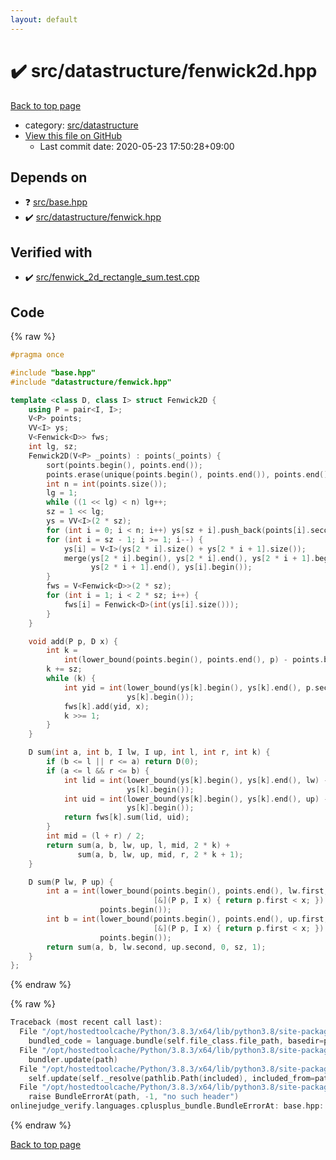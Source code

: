 ```yaml
---
layout: default
---
```


<!-- mathjax config similar to math.stackexchange -->
<script type="text/javascript" async
  src="https://cdnjs.cloudflare.com/ajax/libs/mathjax/2.7.5/MathJax.js?config=TeX-MML-AM_CHTML">
</script>
<script type="text/x-mathjax-config">
  MathJax.Hub.Config({
    TeX: { equationNumbers: { autoNumber: "AMS" }},
    tex2jax: {
      inlineMath: [ ['$','$'] ],
      processEscapes: true
    },
    "HTML-CSS": { matchFontHeight: false },
    displayAlign: "left",
    displayIndent: "2em"
  });
</script>

<script type="text/javascript" src="https://cdnjs.cloudflare.com/ajax/libs/jquery/3.4.1/jquery.min.js"></script>
<script src="https://cdn.jsdelivr.net/npm/jquery-balloon-js@1.1.2/jquery.balloon.min.js" integrity="sha256-ZEYs9VrgAeNuPvs15E39OsyOJaIkXEEt10fzxJ20+2I=" crossorigin="anonymous"></script>
<script type="text/javascript" src="../../../assets/js/copy-button.js"></script>
<link rel="stylesheet" href="../../../assets/css/copy-button.css" />


# :heavy_check_mark: src/datastructure/fenwick2d.hpp

<a href="../../../index.html">Back to top page</a>

* category: <a href="../../../index.html#057cdb199a48f765d2786c323ec11d3a">src/datastructure</a>
* <a href="{{ site.github.repository_url }}/blob/master/src/datastructure/fenwick2d.hpp">View this file on GitHub</a>
    - Last commit date: 2020-05-23 17:50:28+09:00




## Depends on

* :question: <a href="../base.hpp.html">src/base.hpp</a>
* :heavy_check_mark: <a href="fenwick.hpp.html">src/datastructure/fenwick.hpp</a>


## Verified with

* :heavy_check_mark: <a href="../../../verify/src/fenwick_2d_rectangle_sum.test.cpp.html">src/fenwick_2d_rectangle_sum.test.cpp</a>


## Code

<a id="unbundled"></a>
{% raw %}
```cpp
#pragma once

#include "base.hpp"
#include "datastructure/fenwick.hpp"

template <class D, class I> struct Fenwick2D {
    using P = pair<I, I>;
    V<P> points;
    VV<I> ys;
    V<Fenwick<D>> fws;
    int lg, sz;
    Fenwick2D(V<P> _points) : points(_points) {
        sort(points.begin(), points.end());
        points.erase(unique(points.begin(), points.end()), points.end());
        int n = int(points.size());
        lg = 1;
        while ((1 << lg) < n) lg++;
        sz = 1 << lg;
        ys = VV<I>(2 * sz);
        for (int i = 0; i < n; i++) ys[sz + i].push_back(points[i].second);
        for (int i = sz - 1; i >= 1; i--) {
            ys[i] = V<I>(ys[2 * i].size() + ys[2 * i + 1].size());
            merge(ys[2 * i].begin(), ys[2 * i].end(), ys[2 * i + 1].begin(),
                  ys[2 * i + 1].end(), ys[i].begin());
        }
        fws = V<Fenwick<D>>(2 * sz);
        for (int i = 1; i < 2 * sz; i++) {
            fws[i] = Fenwick<D>(int(ys[i].size()));
        }
    }

    void add(P p, D x) {
        int k =
            int(lower_bound(points.begin(), points.end(), p) - points.begin());
        k += sz;
        while (k) {
            int yid = int(lower_bound(ys[k].begin(), ys[k].end(), p.second) -
                          ys[k].begin());
            fws[k].add(yid, x);
            k >>= 1;
        }
    }

    D sum(int a, int b, I lw, I up, int l, int r, int k) {
        if (b <= l || r <= a) return D(0);
        if (a <= l && r <= b) {
            int lid = int(lower_bound(ys[k].begin(), ys[k].end(), lw) -
                          ys[k].begin());
            int uid = int(lower_bound(ys[k].begin(), ys[k].end(), up) -
                          ys[k].begin());
            return fws[k].sum(lid, uid);
        }
        int mid = (l + r) / 2;
        return sum(a, b, lw, up, l, mid, 2 * k) +
               sum(a, b, lw, up, mid, r, 2 * k + 1);
    }

    D sum(P lw, P up) {
        int a = int(lower_bound(points.begin(), points.end(), lw.first,
                                [&](P p, I x) { return p.first < x; }) -
                    points.begin());
        int b = int(lower_bound(points.begin(), points.end(), up.first,
                                [&](P p, I x) { return p.first < x; }) -
                    points.begin());
        return sum(a, b, lw.second, up.second, 0, sz, 1);
    }
};

```
{% endraw %}

<a id="bundled"></a>
{% raw %}
```cpp
Traceback (most recent call last):
  File "/opt/hostedtoolcache/Python/3.8.3/x64/lib/python3.8/site-packages/onlinejudge_verify/docs.py", line 349, in write_contents
    bundled_code = language.bundle(self.file_class.file_path, basedir=pathlib.Path.cwd())
  File "/opt/hostedtoolcache/Python/3.8.3/x64/lib/python3.8/site-packages/onlinejudge_verify/languages/cplusplus.py", line 185, in bundle
    bundler.update(path)
  File "/opt/hostedtoolcache/Python/3.8.3/x64/lib/python3.8/site-packages/onlinejudge_verify/languages/cplusplus_bundle.py", line 307, in update
    self.update(self._resolve(pathlib.Path(included), included_from=path))
  File "/opt/hostedtoolcache/Python/3.8.3/x64/lib/python3.8/site-packages/onlinejudge_verify/languages/cplusplus_bundle.py", line 187, in _resolve
    raise BundleErrorAt(path, -1, "no such header")
onlinejudge_verify.languages.cplusplus_bundle.BundleErrorAt: base.hpp: line -1: no such header

```
{% endraw %}

<a href="../../../index.html">Back to top page</a>

